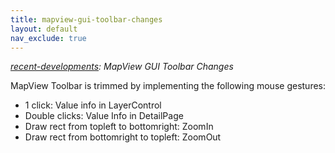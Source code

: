 ```yaml
---
title: mapview-gui-toolbar-changes
layout: default
nav_exclude: true
---
```

*[recent-developments](recent-developments): MapView GUI Toolbar Changes*

MapView Toolbar is trimmed by implementing the following mouse gestures:
- 1 click: Value info in LayerControl
- Double clicks: Value Info in DetailPage
- Draw rect from topleft to bottomright: ZoomIn
- Draw rect from bottomright to topleft: ZoomOut